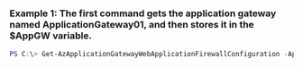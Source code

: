 ### Example 1: The first command gets the application gateway named ApplicationGateway01, and then stores it in the $AppGW variable.
```powershell
PS C:\> Get-AzApplicationGatewayWebApplicationFirewallConfiguration -ApplicationGateway $AppGW
```


